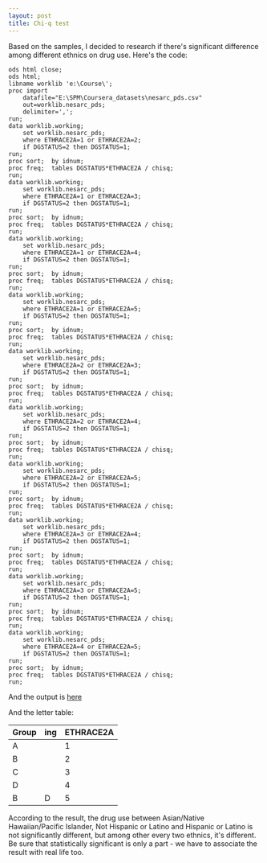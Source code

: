 ```yaml
---
layout: post
title: Chi-q test
---
```

Based on the samples, I decided to research if there's significant difference among different ethnics on drug use. Here's the code:

```
ods html close;
ods html;
libname worklib 'e:\Course\'; 
proc import
	datafile="E:\SPM\Coursera_datasets\nesarc_pds.csv"
	out=worklib.nesarc_pds;
	delimiter=',';
run;
data worklib.working;
	set worklib.nesarc_pds;
	where ETHRACE2A=1 or ETHRACE2A=2;
	if DGSTATUS=2 then DGSTATUS=1;
run;
proc sort; 	by idnum;	
proc freq;	tables DGSTATUS*ETHRACE2A / chisq;
run;
data worklib.working;
	set worklib.nesarc_pds;
	where ETHRACE2A=1 or ETHRACE2A=3;
	if DGSTATUS=2 then DGSTATUS=1;
run;
proc sort; 	by idnum;	
proc freq;	tables DGSTATUS*ETHRACE2A / chisq;
run;
data worklib.working;
	set worklib.nesarc_pds;
	where ETHRACE2A=1 or ETHRACE2A=4;
	if DGSTATUS=2 then DGSTATUS=1;
run;
proc sort; 	by idnum;	
proc freq;	tables DGSTATUS*ETHRACE2A / chisq;
run;
data worklib.working;
	set worklib.nesarc_pds;
	where ETHRACE2A=1 or ETHRACE2A=5;
	if DGSTATUS=2 then DGSTATUS=1;
run;
proc sort; 	by idnum;	
proc freq;	tables DGSTATUS*ETHRACE2A / chisq;
run;
data worklib.working;
	set worklib.nesarc_pds;
	where ETHRACE2A=2 or ETHRACE2A=3;
	if DGSTATUS=2 then DGSTATUS=1;
run;
proc sort; 	by idnum;	
proc freq;	tables DGSTATUS*ETHRACE2A / chisq;
run;
data worklib.working;
	set worklib.nesarc_pds;
	where ETHRACE2A=2 or ETHRACE2A=4;
	if DGSTATUS=2 then DGSTATUS=1;
run;
proc sort; 	by idnum;	
proc freq;	tables DGSTATUS*ETHRACE2A / chisq;
run;
data worklib.working;
	set worklib.nesarc_pds;
	where ETHRACE2A=2 or ETHRACE2A=5;
	if DGSTATUS=2 then DGSTATUS=1;
run;
proc sort; 	by idnum;	
proc freq;	tables DGSTATUS*ETHRACE2A / chisq;
run;
data worklib.working;
	set worklib.nesarc_pds;
	where ETHRACE2A=3 or ETHRACE2A=4;
	if DGSTATUS=2 then DGSTATUS=1;
run;
proc sort; 	by idnum;	
proc freq;	tables DGSTATUS*ETHRACE2A / chisq;
run;
data worklib.working;
	set worklib.nesarc_pds;
	where ETHRACE2A=3 or ETHRACE2A=5;
	if DGSTATUS=2 then DGSTATUS=1;
run;
proc sort; 	by idnum;	
proc freq;	tables DGSTATUS*ETHRACE2A / chisq;
run;
data worklib.working;
	set worklib.nesarc_pds;
	where ETHRACE2A=4 or ETHRACE2A=5;
	if DGSTATUS=2 then DGSTATUS=1;
run;
proc sort; 	by idnum;	
proc freq;	tables DGSTATUS*ETHRACE2A / chisq;
run;
```
And the output is [here](./pages/chiq/)

And the letter table:

|Group|ing  |ETHRACE2A|
|--|--|--|
| A |   | 1 |
| B |   | 2 |
| C |   | 3 |
| D |   | 4 |
| B | D | 5 |

According to the result, the drug use between Asian/Native Hawaiian/Pacific Islander, Not Hispanic or Latino and  Hispanic or Latino is not significantly different, but among other every two ethnics, it's different. Be sure that statistically significant is only a part - we have to associate the result with real life too.